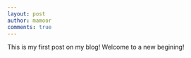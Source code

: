 ```yaml
---
layout: post
author: mamoor
comments: true
---
```


This is my first post on my blog!
Welcome to a new begining!
